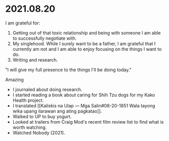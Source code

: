 # 2021.08.20

I am grateful for:

1. Getting out of that toxic relationship and being with someone I am able to successfully negotiate with.
2. My singlehood. While I surely want to be a father, I am grateful that I currently am not and I am able to enjoy focusing on the things I want to do.
3. Writing and research.

"I will give my full presence to the things I'll be doing today."

Amazing

- I journaled about doing research.
- I started reading a book about caring for Shih Tzu dogs for my Kako Health project.
- I translated [[Kaliskis na Ulap — Mga Salin#08-20-1851 Wala tayong wika upang ilarawan ang ating pagkatao]].
- Walked to UP to buy yogurt.
- Looked at trailers from Craig Mod's recent film review list to find what is worth watching.
- Watched Nobody (2021).

